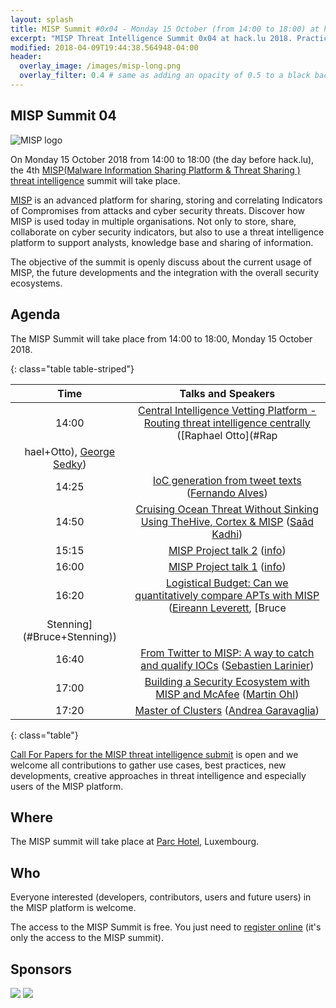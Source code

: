 ```yaml
---
layout: splash
title: MISP Summit #0x04 - Monday 15 October (from 14:00 to 18:00) at hack.lu 2018
excerpt: "MISP Threat Intelligence Summit 0x04 at hack.lu 2018. Practical threat intelligence and information sharing for everyone."
modified: 2018-04-09T19:44:38.564948-04:00
header:
  overlay_image: /images/misp-long.png
  overlay_filter: 0.4 # same as adding an opacity of 0.5 to a black background
---
```


MISP Summit 04
--------------

![MISP logo](https://raw.githubusercontent.com/MISP/MISP/2.4/INSTALL/logos/misp-logo.png)

On Monday 15 October 2018 from 14:00 to 18:00 (the day before hack.lu), the 4th [MISP(Malware Information Sharing Platform & Threat Sharing
) threat intelligence](http://www.misp-project.org/) summit will take place.


[MISP](http://www.misp-project.org/) is an advanced platform for sharing, storing and correlating Indicators of Compromises from attacks and cyber security threats.
Discover how MISP is used today in multiple organisations. Not only to store, share, collaborate on cyber security indicators, but also to use a threat intelligence platform
to support analysts, knowledge base and sharing of information.

The objective of the summit is openly discuss about the current usage of MISP, the future developments and the integration with the overall security ecosystems.

Agenda
------

The MISP Summit will take place from 14:00 to 18:00, Monday 15 October 2018.

{: class="table table-striped"}

| Time | Talks and Speakers |
|:----:|:------------------:|
| 14:00 | [Central Intelligence Vetting Platform - Routing threat intelligence centrally](#Central+Intelligence+Vetting+Platform+-+Routing+threat+intelligence+centrally) ([Raphael Otto](#Rap
hael+Otto), [George Sedky](#George+Sedky)) |
| 14:25 | [IoC generation from tweet texts](#IoC+generation+from+tweet+texts) ([Fernando Alves](#Fernando+Alves)) |
| 14:50 | [Cruising Ocean Threat Without Sinking Using TheHive, Cortex & MISP](#Cruising+Ocean+Threat+Without+Sinking+Using+TheHive%2C+Cortex+%26+MISP) ([Saâd Kadhi](#Sa%C3%A2d+Kadhi)) |
| 15:15 | [MISP Project talk 2](#MISP+Project+talk+2) ([info](#info)) |
| 16:00 | [MISP Project talk 1](#MISP+Project+talk+1) ([info](#info)) |
| 16:20 | [Logistical Budget: Can we quantitatively compare APTs with MISP](#Logistical+Budget%3A+Can+we+quantitatively+compare+APTs+with+MISP) ([Eireann Leverett](#Eireann+Leverett), [Bruce
 Stenning](#Bruce+Stenning)) |
| 16:40 | [From Twitter to MISP: A way to catch and qualify IOCs](#From+Twitter+to+MISP%3A+A+way+to+catch+and+qualify+IOCs) ([Sebastien Larinier](#Sebastien+Larinier)) |
| 17:00 | [Building a Security Ecosystem with MISP and McAfee](#Building+a+Security+Ecosystem+with+MISP+and+McAfee) ([Martin Ohl](#Martin+Ohl)) |
| 17:20 | [Master of Clusters](#Master+of+Clusters) ([Andrea Garavaglia](#Andrea+Garavaglia)) |
{: class="table"}


[Call For Papers for the MISP threat intelligence submit](https://cfp.hack.lu/misp0x4/) is open and we welcome all contributions to gather use cases, best practices, new developments, creative approaches in threat intelligence and especially users of the MISP platform.

Where
-----

The MISP summit will take place at [Parc Hotel](http://www.parc-hotel.lu/), Luxembourg.

Who
---

Everyone interested (developers, contributors, users and future users) in the MISP platform is welcome.

The access to the MISP Summit is free. You just need to [register online](https://www.eventbrite.com/e/misp-threat-intelligence-summit-0x4-tickets-46481482365) (it's only the access to the MISP summit).

Sponsors
--------

![](https://www.misp-project.org/assets/images/logo.png)
![](https://www.misp-project.org/assets/images/en_cef.png)

